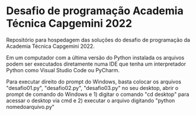 # Desafio de programação Academia Técnica Capgemini 2022

Repositório para hospedagem das soluções do desafio de programação da Academia Técnica Capgemini 2022.

Em um computador com a última versão do Python instalada os arquivos podem ser executados diretamente numa IDE que tenha um interpretador Python como Visual Studio Code ou PyCharm.

Para executar direito do prompt do Windows, basta colocar os arquivos "desafio01.py",  "desafio02.py", "desafio03.py" no seu desktop, abrir o prompt de comando do Windows e 1) digitar o comando "cd desktop" para acessar o desktop via cmd e 2) executar o arquivo digitando "python nomedoarquivo.py"
